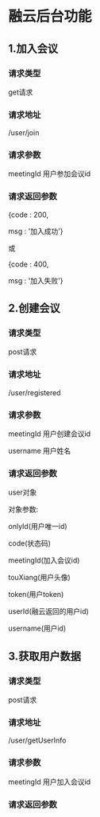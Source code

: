 # 融云后台功能

## 1.加入会议

### 请求类型

get请求

### 请求地址

/user/join

### 请求参数

meetingId   用户参加会议id

### 请求返回参数

{code : 200,

msg : '加入成功'}

或

{code : 400,

msg : '加入失败'}

## 2.创建会议

### 请求类型

post请求

### 请求地址

/user/registered

### 请求参数

meetingId 用户创建会议id

username 用户姓名

### 请求返回参数

user对象

对象参数:

onlyId(用户唯一id)

code(状态码)

meetingId(加入会议id)

touXiang(用户头像)

token(用户token)

userId(融云返回的用户id)

username(用户id)



## 3.获取用户数据

### 请求类型

post请求

### 请求地址

/user/getUserInfo

### 请求参数

meetingId 用户加入会议id

### 请求返回参数



